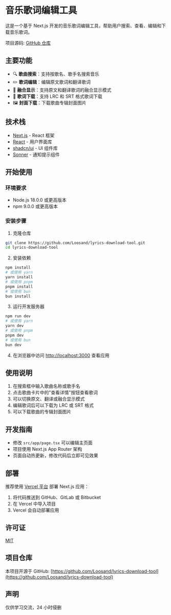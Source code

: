 # 音乐歌词编辑工具

这是一个基于 Next.js 开发的音乐歌词编辑工具，帮助用户搜索、查看、编辑和下载音乐歌词。

项目源码: [GitHub 仓库](https://github.com/Loosand/lyrics-download-tool)

## 主要功能

- 🔍 **歌曲搜索**：支持按歌名、歌手名搜索音乐
- ✏️ **歌词编辑**：编辑原文歌词和翻译歌词
- 📝 **融合显示**：支持原文和翻译歌词的融合显示模式
- 💾 **歌词下载**：支持 LRC 和 SRT 格式歌词下载
- 🖼️ **封面下载**：下载歌曲专辑封面图片

## 技术栈

- [Next.js](https://nextjs.org/) - React 框架
- [React](https://react.dev/) - 用户界面库
- [shadcn/ui](https://ui.shadcn.com/) - UI 组件库
- [Sonner](https://sonner.emilkowal.ski/) - 通知提示组件

## 开始使用

### 环境要求

- Node.js 18.0.0 或更高版本
- npm 9.0.0 或更高版本

### 安装步骤

1. 克隆仓库

```bash
git clone https://github.com/Loosand/lyrics-download-tool.git
cd lyrics-download-tool
```

2. 安装依赖

```bash
npm install
# 或使用 yarn
yarn install
# 或使用 pnpm
pnpm install
# 或使用 bun
bun install
```

3. 运行开发服务器

```bash
npm run dev
# 或使用 yarn
yarn dev
# 或使用 pnpm
pnpm dev
# 或使用 bun
bun dev
```

4. 在浏览器中访问 [http://localhost:3000](http://localhost:3000) 查看应用

## 使用说明

1. 在搜索框中输入歌曲名称或歌手名
2. 点击歌曲卡片中的"查看详情"按钮查看歌词
3. 可以切换原文、翻译或融合显示模式
4. 编辑歌词后可以下载为 LRC 或 SRT 格式
5. 可以下载歌曲的专辑封面图片

## 开发指南

- 修改 `src/app/page.tsx` 可以编辑主页面
- 项目使用 Next.js App Router 架构
- 页面自动热更新，修改代码后立即可见效果

## 部署

推荐使用 [Vercel 平台](https://vercel.com/new) 部署 Next.js 应用：

1. 将代码推送到 GitHub、GitLab 或 Bitbucket
2. 在 Vercel 中导入项目
3. Vercel 会自动部署应用

## 许可证

[MIT](LICENSE)

## 项目仓库

本项目开源于 GitHub: [https://github.com/Loosand/lyrics-download-tool](https://github.com/Loosand/lyrics-download-tool)

## 声明

仅供学习交流，24 小时侵删
